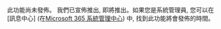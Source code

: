此功能尚未發佈。 我們已宣佈推出, 即將推出。如果您是系統管理員, 您可以在 [訊息中心] (在[Microsoft 365 系統管理中心](https://portal.office.com/adminportal/home)) 中, 找到此功能將會發佈的時間。